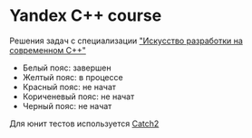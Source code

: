 # Yandex C++ course
Решения задач с специализации ["Искусство разработки на современном C++"](https://www.coursera.org/specializations/c-plus-plus-modern-development)

- Белый пояс: завершен
- Желтый пояс: в процессе
- Красный пояс: не начат
- Кориченевый пояс: не начат
- Черный пояс: не начат

Для юнит тестов используется [Catch2](https://github.com/catchorg/Catch2)